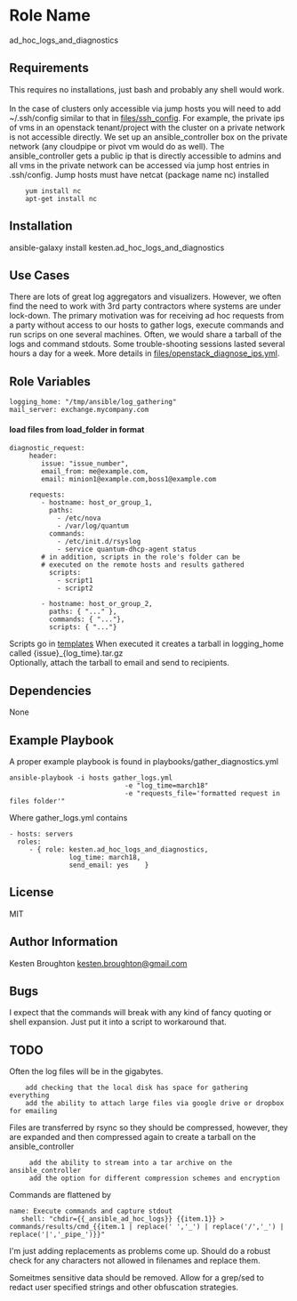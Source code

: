 Role Name
========

ad_hoc_logs_and_diagnostics

Requirements
------------

This requires no installations, just bash and probably any shell would work.<br><br>
In the case of clusters only accessible via jump hosts you will need to add ~/.ssh/config similar to that in [files/ssh_config](https://github.com/darKoram/ad_hoc_logging_and_diagnostics/tree/master/files/ssh_config).  For example, the private ips of vms in an openstack tenant/project with the cluster on a private network is not accessible directly.  We set up an ansible_controller box on the private network (any cloudpipe or pivot vm would do as well).  The ansible_controller gets a public ip that is directly accessible to admins and all vms in the private network can be accessed via jump host entries in .ssh/config.
Jump hosts must have netcat (package name nc) installed <br>
```
    yum install nc
    apt-get install nc
```
Installation
------------

ansible-galaxy install kesten.ad_hoc_logs_and_diagnostics

Use Cases
-----------

There are lots of great log aggregators and visualizers.  However, we often find the need 
to work with 3rd party contractors where systems are under lock-down.  The primary motivation
was for receiving ad hoc requests from a party without access to our hosts to gather logs, execute
commands and run scrips on one several machines.  Often, we would share a tarball of the logs and
command stdouts.  Some trouble-shooting sessions lasted several hours a day for a week.  More details 
in [files/openstack_diagnose_ips.yml](https://github.com/darKoram/ad_hoc_logging_and_diagnostics/tree/master/files/openstack_diagnose_ips.yml).

Role Variables
--------------

    logging_home: "/tmp/ansible/log_gathering"
    mail_server: exchange.mycompany.com

#### load files from load_folder in format


    diagnostic_request: 
         header: 
            issue: "issue_number",
            email_from: me@example.com,
            email: minion1@example.com,boss1@example.com
          
         requests:
            - hostname: host_or_group_1,
              paths:  
                - /etc/nova
                - /var/log/quantum
              commands: 
                - /etc/init.d/rsyslog
                - service quantum-dhcp-agent status
            # in addition, scripts in the role's folder can be
            # executed on the remote hosts and results gathered 
              scripts:
                - script1
                - script2

            - hostname: host_or_group_2,
              paths: { "..." },
              commands: { "..."},
              scripts: { "..."}

Scripts go in [templates](https://github.com/darKoram/ad_hoc_logging_and_diagnostics/tree/master/templates) 
When executed it creates a tarball in logging_home called {issue}_{log_time}.tar.gz <br>
Optionally, attach the tarball to email and send to recipients. <br>


Dependencies
------------

None

Example Playbook
-------------------------

A proper example playbook is found in playbooks/gather_diagnostics.yml

    ansible-playbook -i hosts gather_logs.yml 
                                 -e "log_time=march18" 
                                 -e "requests_file='formatted request in files folder'" 


Where gather_logs.yml contains

    - hosts: servers
      roles:
         - { role: kesten.ad_hoc_logs_and_diagnostics, 
                   log_time: march18, 
                   send_email: yes    }

License
-------

MIT

Author Information
------------------

Kesten Broughton kesten.broughton@gmail.com

Bugs
------------

I expect that the commands will break with any kind of fancy quoting or shell expansion.
Just put it into a script to workaround that.

TODO
------------

Often the log files will be in the gigabytes.  
```
    add checking that the local disk has space for gathering everything
    add the ability to attach large files via google drive or dropbox for emailing
```

Files are transferred by rsync so they should be compressed, however, they are expanded and then
compressed again to create a tarball on the ansible_controller
```
     add the ability to stream into a tar archive on the ansible_controller
     add the option for different compression schemes and encryption
```

Commands are flattened by 
```
name: Execute commands and capture stdout
   shell: "chdir={{_ansible_ad_hoc_logs}} {{item.1}} > commands/results/cmd_{{item.1 | replace(' ','_') | replace('/','_') | replace('|','_pipe_')}}"
```
I'm just adding replacements as problems come up.  Should do a robust check for any characters not allowed in filenames and replace them.

Someitmes sensitive data should be removed.  Allow for a grep/sed to redact user specified strings and other obfuscation strategies.

